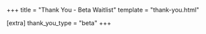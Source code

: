 +++
title = "Thank You - Beta Waitlist"
template = "thank-you.html"

[extra]
thank_you_type = "beta"
+++
